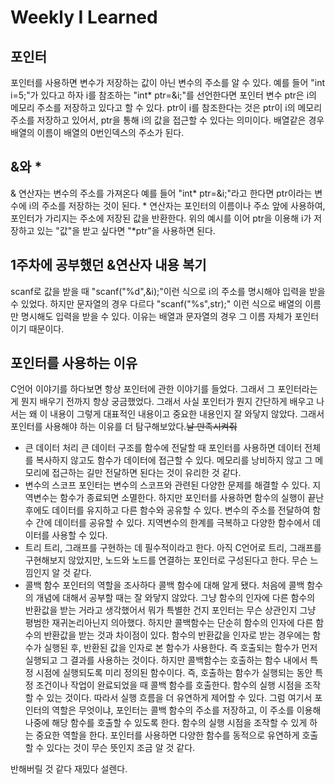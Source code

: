 # Weekly I Learned

## 포인터

포인터를 사용하면 변수가 저장하는 값이 아닌 변수의 주소를 알 수 있다.
예를 들어 "int i=5;"가 있다고 하자
i를 참조하는 "int* ptr=&i;"를 선언한다면
포인터 변수 ptr은 i의 메모리 주소를 저장하고 있다고 할 수 있다.
ptr이 i를 참조한다는 것은 ptr이 i의 메모리 주소를 저장하고 있어서, ptr을 통해 i의 값을 접근할 수 있다는 의미이다. 배열같은 경우 배열의 이름이 배열의 0번인덱스의 주소가 된다.

## &와 *

& 연산자는 변수의 주소를 가져온다
예를 들어 "int* ptr=&i;"라고 한다면 ptr이라는 변수에 i의 주소를 저장하는 것이 된다.
\* 연산자는 포인터의 이름이나 주소 앞에 사용하여, 포인터가 가리지는 주소에 저장된 값을 반환한다.
위의 예시를 이어 ptr을 이용해 i가 저장하고 있는 "값"을 받고 싶다면 "*ptr"을 사용하면 된다.

## 1주차에 공부했던 &연산자 내용 복기

scanf로 값을 받을 때 "scanf("%d",&i);"이런 식으로 i의 주소를 명시해야 입력을 받을 수 있었다.
하지만 문자열의 경우 다르다 "scanf("%s",str);" 이런 식으로 배열의 이름만 명시해도 입력을 받을 수 있다.
이유는 배열과 문자열의 경우 그 이름 자체가 포인터이기 때문이다.

## 포인터를 사용하는 이유

C언어 이야기를 하다보면 항상 포인터에 관한 이야기를 들었다. 그래서 그 포인터라는 게 뭔지 배우기 전까지 항상 궁금했었다. 그래서 사실 포인터가 뭔지 간단하게 배우고 나서는 왜 이 내용이 그렇게 대표적인 내용이고 중요한 내용인지 잘 와닿지 않았다. 그래서 포인터를 사용해야 하는 이유를 더 탐구해보았다.~~날 만족시켜줘~~

- 큰 데이터 처리
큰 데이터 구조를 함수에 전달할 때 포인터를 사용하면 데이터 전체를 복사하지 않고도 함수가 데이터에 접근할 수 있다. 메모리를 낭비하지 않고 그 메모리에 접근하는 길만 전달하면 된다는 것이 유리한 것 같다.
- 변수의 스코프
포인터는 변수의 스코프와 관련된 다양한 문제를 해결할 수 있다.
지역변수는 함수가 종료되면 소멸한다. 하지만 포인터를 사용하면 함수의 실행이 끝난 후에도 데이터를 유지하고 다른 함수와 공유할 수 있다. 변수의 주소를 전달하여 함수 간에 데이터를 공유할 수 있다. 지역변수의 한계를 극복하고 다양한 함수에서 데이터를 사용할 수 있다.
- 트리
트리, 그래프를 구현하는 데 필수적이라고 한다. 아직 C언어로 트리, 그래프를 구현해보지 않았지만, 노드와 노드를 연결하는 포인터로 구성된다고 한다. 무슨 느낌인지 알 것 같다.
- 콜백 함수
포인터의 역할을 조사하다 콜백 함수에 대해 알게 됐다. 처음에 콜백 함수의 개념에 대해서 공부할 때는 잘 와닿지 않았다. 그냥 함수의 인자에 다른 함수의 반환값을 받는 거라고 생각했어서 뭐가 특별한 건지 포인터는 무슨 상관인지 그냥 평범한 재귀논리아닌지 의아했다. 하지만 콜백함수는 단순히 함수의 인자에 다른 함수의 반환값을 받는 것과 차이점이 있다.
함수의 반환값을 인자로 받는 경우에는 함수가 실행된 후, 반환된 값을 인자로 본 함수가 사용한다. 즉 호출되는 함수가 먼저 실행되고 그 결과를 사용하는 것이다.
하지만 콜백함수는 호출하는 함수 내에서 특정 시점에 실행되도록 미리 정의된 함수이다. 즉, 호출하는 함수가 실행되는 동안 특정 조건이나 작업이 완료되었을 때 콜백 함수를 호출한다.
함수의 실행 시점을 조작할 수 있는 것이다. 따라서 실행 흐름을 더 유연하게 제어할 수 있다.
그럼 여기서 포인터의 역할은 무엇이냐, 포인터는 콜백 함수의 주소를 저장하고, 이 주소를 이용해 나중에 해당 함수를 호출할 수 있도록 한다. 함수의 실행 시점을 조작할 수 있게 하는 중요한 역할을 한다. 포인터를 사용하면 다양한 함수를 동적으로 유연하게 호출할 수 있다는 것이 무슨 뜻인지 조금 알 것 같다.

반해버릴 것 같다 재밌다 설렌다.
